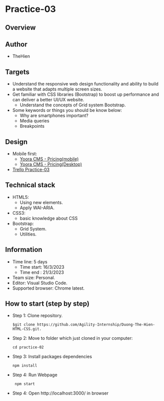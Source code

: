 # Practice-03
## Overview
## Author
- TheHien
## Targets
- Understand the responsive web design functionality and ability to build a website that adapts multiple screen sizes.
- Get familiar with CSS libraries (Bootstrap) to boost up performance and can deliver a better UI/UX website.
    - Understand the concepts of Grid system Bootstrap.
- Some keywords or things you should be know below:
    - Why are smartphones important?
    - Media queries
    - Breakpoints
## Design
- Mobile first:
  - [Yoora CMS - Pricing(mobile)](https://www.figma.com/proto/vxpGwXCoCTOmemQ77z9UYB/Yoora-CMS?node-id=0-764&scaling=min-zoom&page-id=0%3A1)
  - [Yoora CMS - Pricing(Desktop)](https://www.figma.com/proto/vxpGwXCoCTOmemQ77z9UYB/Yoora-CMS?node-id=0-2213&scaling=min-zoom&page-id=0%3A1)
- [Trello Practice-03](https://trello.com/b/w335SKeb/html-css-practice-03)

## Technical stack
- HTML5:
    - Using new elements.
    - Apply WAI-ARIA.
- CSS3:
    - basic knowledge about CSS
- Bootstrap:
    - Grid System.
    - Utilities.
## Information
- Time line: 5 days
    - Time start: 16/3/2023
    - Time end : 21/3/2023
- Team size: Personal.
- Editor: Visual Studio Code.
- Supported browser: Chrome latest.
## How to start (step by step)
- Step 1: Clone repository.
    ~~~
    $git clone https://github.com/Agility-Internship/Duong-The-Hien-HTML-CSS.git.
    ~~~
- Step 2: Move to folder which just cloned in your computer:
    ~~~
    cd practice-02
    ~~~
- Step 3: Install packages dependencies
    ~~~
    npm install
    ~~~
- Step 4: Run Webpage
    ~~~
     npm start
    ~~~
- Step 4: Open http://localhost:3000/ in browser
